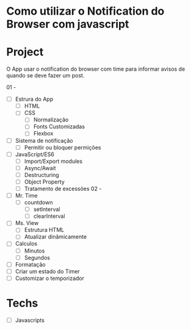 # Como utilizar o Notification do Browser com javascript

# Project
O App usar o notification do browser com time para informar avisos de quando se deve fazer um post.

01 -
* [ ] Estrura do App
  * [ ] HTML
  * [ ] CSS
    * [ ] Normalização
    * [ ] Fonts Customizadas
    * [ ] Flexbox
* [ ] Sistema de notificação
  * [ ] Permitir ou bloquer permições
* [ ] JavaScript/ES6
  * [ ] Import/Export modules
  * [ ] Async/Await
  * [ ] Destructuring
  * [ ] Object Property
  * [ ] Tratamento de excessões
02 -
* [ ] Mr. Time
  * [ ] countdown
    * [ ] setInterval
    * [ ] clearInterval
* [ ] Ms. View
  * [ ] Estrutura HTML
  * [ ] Atualizar dinâmicamente
* [ ] Calculos
  * [ ] Minutos
  * [ ] Segundos
* [ ] Formatação
* [ ] Criar um estado do Timer
* [ ] Customizar o temporizador  
# Techs
* [ ] Javascripts